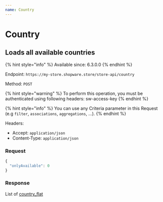 ```yaml
---
name: Country
---
```


# Country

## Loads all available countries

{% hint style="info" %}
Available since: 6.3.0.0
{% endhint %}

Endpoint: `https://my-store.shopware.store/store-api/country`

Method: `POST`

{% hint style="warning" %}
To perform this operation, you must be authenticated using following headers:
sw-access-key
{% endhint %}

{% hint style="info" %}
You can use any Criteria parameter in this Request (e.g `filter`, `associations`, `aggregations`, ...).
{% endhint %}

Headers:

- Accept: `application/json`
- Content-Type: `application/json`

### Request

```javascript
{
  "onlyAvailable": 0
}
```

### Response

List of [country_flat](/schema/country_flat.md)

